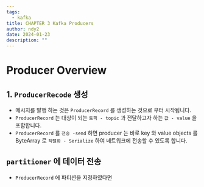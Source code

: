 ```yaml
---
tags:
  - kafka
title: CHAPTER 3 Kafka Producers
author: ndy2
date: 2024-01-23
description: ""
---
```

# Producer Overview

## 1. `ProducerRecode` 생성

- 메시지를 발행 하는 것은 `ProducerRecord` 를 생성하는 것으로 부터 시작됩니다.
- `ProducerRecord` 는 대상이 되는 `토픽 - topic` 과 전달하고자 하는 `값 - value` 을 포함합니다.
- `ProducerRecord` 를 `전송 -send` 하면 producer 는 바로 key 와 value objects 를 ByteArray 로 `직렬화 - Serialize` 하여 네트워크에 전송할 수 있도록 합니다.

## `partitioner` 에 데이터 전송

- `ProducerRecord` 에 파티션을 지정하였다면 